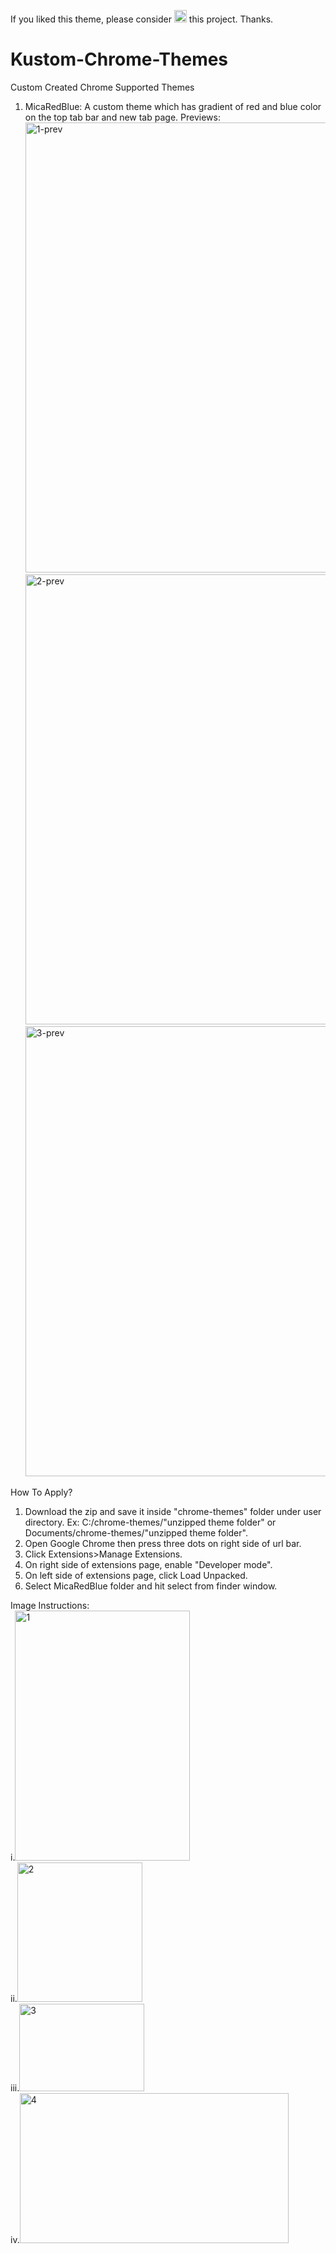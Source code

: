 If you liked this theme, please consider <img width="20" height="20" alt="star-img" src="https://github.com/user-attachments/assets/14fa5920-374f-4985-acd6-d04bff1d4580" /> this project. Thanks.
# Kustom-Chrome-Themes
Custom Created Chrome Supported Themes
1. MicaRedBlue:
    A custom theme which has gradient of red and blue color on the top tab bar and new tab page.
   Previews:
    <img width="1280" height="720" alt="1-prev" src="https://github.com/user-attachments/assets/e961c016-4cf9-426e-927b-d5151e83d3c1" />
    <img width="1280" height="720" alt="2-prev" src="https://github.com/user-attachments/assets/d9a061d6-4aeb-45fe-854b-d2492da4e14e" />
    <img width="1280" height="720" alt="3-prev" src="https://github.com/user-attachments/assets/966146fa-c01a-46da-b866-8db91bda9529" />


How To Apply?
1. Download the zip and save it inside "chrome-themes" folder under user directory. Ex: C:/chrome-themes/"unzipped theme folder" or Documents/chrome-themes/"unzipped theme folder".
2. Open Google Chrome then press three dots on right side of url bar.
3. Click Extensions>Manage Extensions.
4. On right side of extensions page, enable "Developer mode".
5. On left side of extensions page, click Load Unpacked.
6. Select MicaRedBlue folder and hit select from finder window.

Image Instructions:<br>
i.<img width="280" height="400" alt="1" src="https://github.com/user-attachments/assets/5ff42bdb-5ebc-4ba1-98d3-493737fc3be9" /><br>
ii.<img width="200" height="223" alt="2" src="https://github.com/user-attachments/assets/5af529fc-22ea-4770-92f5-f55b24a5c92e" /><br>
iii.<img width="200" height="140" alt="3" src="https://github.com/user-attachments/assets/9ab94c6d-1852-4cab-b3bf-05552fa88b77" /><br>
iv.<img width="430" height="240" alt="4" src="https://github.com/user-attachments/assets/b43455ad-135b-4327-a444-f9af544db284" />

